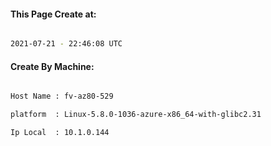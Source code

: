 
   
#### This Page Create at:

```bash

2021-07-21 - 22:46:08 UTC

```

#### Create By Machine:

```bash

Host Name : fv-az80-529

platform  : Linux-5.8.0-1036-azure-x86_64-with-glibc2.31

Ip Local  : 10.1.0.144

```

